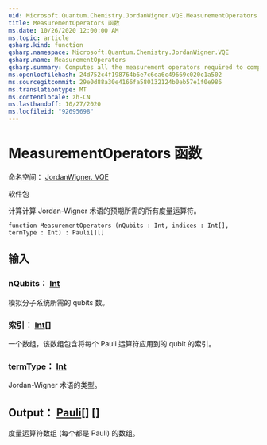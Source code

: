 ```yaml
---
uid: Microsoft.Quantum.Chemistry.JordanWigner.VQE.MeasurementOperators
title: MeasurementOperators 函数
ms.date: 10/26/2020 12:00:00 AM
ms.topic: article
qsharp.kind: function
qsharp.namespace: Microsoft.Quantum.Chemistry.JordanWigner.VQE
qsharp.name: MeasurementOperators
qsharp.summary: Computes all the measurement operators required to compute the expectation of a Jordan-Wigner term.
ms.openlocfilehash: 24d752c4f198764b6e7c6ea6c49669c020c1a502
ms.sourcegitcommit: 29e0d88a30e4166fa580132124b0eb57e1f0e986
ms.translationtype: MT
ms.contentlocale: zh-CN
ms.lasthandoff: 10/27/2020
ms.locfileid: "92695698"
---
```

# <a name="measurementoperators-function"></a>MeasurementOperators 函数

命名空间： [JordanWigner. VQE](xref:Microsoft.Quantum.Chemistry.JordanWigner.VQE)

软件包 [](https://nuget.org/packages/)


计算计算 Jordan-Wigner 术语的预期所需的所有度量运算符。

```qsharp
function MeasurementOperators (nQubits : Int, indices : Int[], termType : Int) : Pauli[][]
```


## <a name="input"></a>输入

### <a name="nqubits--int"></a>nQubits： [Int](xref:microsoft.quantum.lang-ref.int)

模拟分子系统所需的 qubits 数。


### <a name="indices--int"></a>索引： [Int](xref:microsoft.quantum.lang-ref.int)[]

一个数组，该数组包含将每个 Pauli 运算符应用到的 qubit 的索引。


### <a name="termtype--int"></a>termType： [Int](xref:microsoft.quantum.lang-ref.int)

Jordan-Wigner 术语的类型。



## <a name="output--pauli"></a>Output： [Pauli](xref:microsoft.quantum.lang-ref.pauli)[] []

度量运算符数组 (每个都是 Pauli) 的数组。